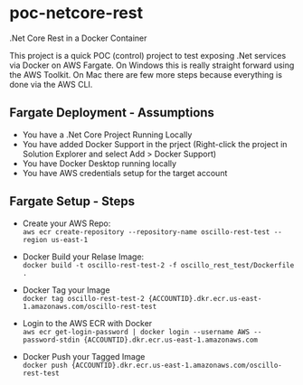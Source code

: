 # poc-netcore-rest
.Net Core Rest in a Docker Container

This project is a quick POC (control) project to test exposing .Net services via Docker on AWS Fargate.  On Windows this is really straight forward using the AWS Toolkit.  On Mac there are few more steps because everything is done via the AWS CLI.

## Fargate Deployment - Assumptions

- You have a .Net Core Project Running Locally
- You have added Docker Support in the prject (Right-click the project in Solution Explorer and select Add > Docker Support)
- You have Docker Desktop running locally
- You have AWS credentials setup for the target account

## Fargate Setup - Steps

- Create your AWS Repo:<br />
`aws ecr create-repository --repository-name oscillo-rest-test --region us-east-1`

- Docker Build your Relase Image:<br />
`docker build -t oscillo-rest-test-2 -f oscillo_rest_test/Dockerfile .`

- Docker Tag your Image<br />
`docker tag oscillo-rest-test-2 {ACCOUNTID}.dkr.ecr.us-east-1.amazonaws.com/oscillo-rest-test`

- Login to the AWS ECR with Docker<br />
`aws ecr get-login-password | docker login --username AWS --password-stdin {ACCOUNTID}.dkr.ecr.us-east-1.amazonaws.com`

- Docker Push your Tagged Image<br />
`docker push {ACCOUNTID}.dkr.ecr.us-east-1.amazonaws.com/oscillo-rest-test`


